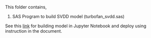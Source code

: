 This folder contains,
1. SAS Program to build SVDD model (turbofan_svdd.sas)

See this [link](https://github.com/sassoftware/iot-anomaly-detection-hvac/tree/master/programs) for building model in Jupyter Notebook and deploy using instruction in the document. 
